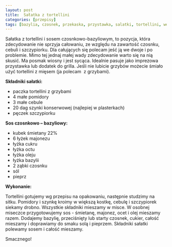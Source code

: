 ```yaml
---
layout: post
title:  Sałatka z tortellini
categories: [przepisy]
tags: [bazylia, czosnek, przekaska, przystawka, salatki, tortellini, wege]
---
```

Sałatka z tortellini i sosem czosnkowo-bazyliowym, to pozycja, która zdecydowanie nie sprzyja całowaniu, ze względu na zawartość czosnku, cebuli i szczypiorku. Dla całujących się polecam jeść ją we dwoje i po problemie. Mimo tej jednaj małej wady zdecydowanie warto się na nią skusić. Ma posmak wiosny i jest sycąca. Idealnie pasuje jako imprezowa przystawka lub dodatek do grilla. Jeśli nie lubicie grzybów możecie śmiało użyć tortellini z mięsem (ja polecam  z grzybami).

**Składniki sałatki:**
* paczka tortellini z grzybami
* 4 małe pomidory
* 3 małe cebule
* 20 dag szynki konserwowej (najlepiej w plasterkach)
* pęczek szczypiorku

**Sos czosnkowo – bazyliowy:**
* kubek śmietany 22%
* 6 łyżek majonezu
* łyżka cukru
* łyżka octu
* łyżka oleju
* łyżka bazylii
* 2 ząbki czosnku
* sól
* pieprz

**Wykonanie:**

Tortellini gotujemy wg przepisu na opakowaniu, następnie studzimy na sitku. Pomidory i szynkę kroimy w większą kostkę, cebulę i szczypiorek siekamy drobno. Wszystkie składniki mieszamy w misce. W osobnej miseczce przygotowujemy sos - śmietanę, majonez, ocet i olej mieszamy razem. Dodajemy bazylię, przeciśnięty lub starty czosnek, cukier, całość mieszamy i doprawiamy do smaku solą i pieprzem. Składniki sałatki polewamy sosem i całość mieszamy.

Smacznego!
    